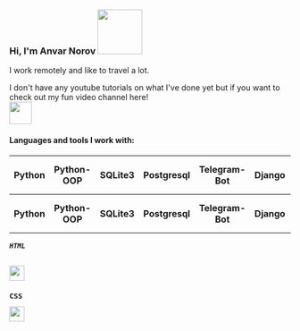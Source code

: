 ### Hi, I'm Anvar Norov <img src="[https://media.giphy.com/media/ppFKTGfSETHDq/giphy.gif](https://media.giphy.com/media/AWNxDbtHGIJDW/giphy.gif)" width="80px">

I work remotely and like to travel a lot.

I don't have any youtube tutorials on what I've done yet but if you want to check out my fun video channel here! </br>
<a href="https://www.youtube.com/channel/UCPQ3FAImgMI2qjL2n_Z233Q"> <img src="https://vectorseek.com/wp-content/uploads/2022/02/Youtube-Icon-Logo-Vector.jpg" width="40px"></a>
#### Languages and tools I work with:
<table border=0>
	<tr>
		<th>Python</th>
		<th>Python-OOP</th>
		<th>SQLite3</th>
    <th>Postgresql</th>
    <th>Telegram-Bot</th>
    <th>Django</th>
    <th>Office Programms Pack</th>
	</tr>
  	<tr>
		<th>Python</th>
		<th>Python-OOP</th>
		<th>SQLite3</th>
    <th>Postgresql</th>
    <th>Telegram-Bot</th>
    <th>Django</th>
    <th>Office Programms Pack</th>
	</tr>
</table>
<code><h6><b>HTML</h6><img src="https://www.freepnglogos.com/uploads/html5-logo-png/html5-logo-html-icons-download-14.png" width="27px"><code>
<code><h2><b>CSS</h2><img src="https://encrypted-tbn0.gstatic.com/images?q=tbn:ANd9GcSvYHeT1bewB9tAr9ZqOnBmDGwzrtVsKrpgIRDNjfOcFiYsemGheab07Bgo6bIGBFVLSDA&usqp=CAU" width="27px"><code>
